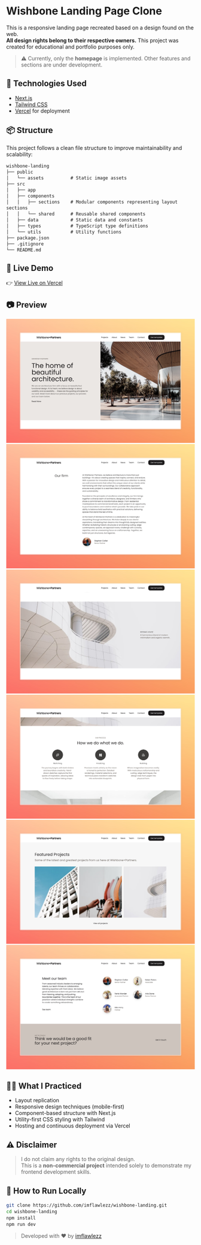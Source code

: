 # Wishbone Landing Page Clone

This is a responsive landing page recreated based on a design found on the web.  
**All design rights belong to their respective owners.** This project was created for educational and portfolio purposes only.

> ⚠️ Currently, only the **homepage** is implemented. Other features and sections are under development.

## 🔨 Technologies Used

- [Next.js](https://nextjs.org/)
- [Tailwind CSS](https://tailwindcss.com/)
- [Vercel](https://vercel.com/) for deployment

## 📦  Structure

This project follows a clean file structure to improve maintainability and scalability:

```
wishbone-landing
├── public
│   └── assets          # Static image assets
├── src
│   ├── app
│   ├── components
│   │   ├── sections    # Modular components representing layout sections
│   │   └── shared      # Reusable shared components
│   ├── data            # Static data and constants
│   ├── types           # TypeScript type definitions
│   └── utils           # Utility functions
├── package.json
├── .gitignore
└── README.md
```

## 🚀 Live Demo

👉 [View Live on Vercel](https://wishbone-landing.vercel.app/)

## 📷 Preview

![Screenshot](/public/preview-1.jpeg)
![Screenshot](/public/preview-2.jpeg)
![Screenshot](/public/preview-3.jpeg)
![Screenshot](/public/preview-4.jpeg)
![Screenshot](/public/preview-5.jpeg)
![Screenshot](/public/preview-6.jpeg)

## 🧑‍💻 What I Practiced

- Layout replication
- Responsive design techniques (mobile-first)
- Component-based structure with Next.js
- Utility-first CSS styling with Tailwind
- Hosting and continuous deployment via Vercel

## ⚠️ Disclaimer

> I do not claim any rights to the original design.  
> This is a **non-commercial project** intended solely to demonstrate my frontend development skills.

## 📁 How to Run Locally

```bash
git clone https://github.com/imflawlezz/wishbone-landing.git
cd wishbone-landing
npm install
npm run dev
```

> Developed with ❤️ by [imflawlezz](https://github.com/imflawlezz)